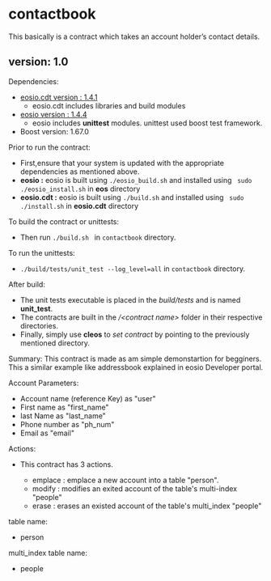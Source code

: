 # contactbook
This basically is a contract which takes an account holder’s contact details.

## version: 1.0

Dependencies:
* [eosio.cdt version : 1.4.1](https://github.com/eosio/eosio.cdt)
  * eosio.cdt includes libraries and build modules
* [eosio version : 1.4.4](https://github.com/EOSIO/eos)
  * eosio includes __unittest__ modules. unittest used boost test framework.
*  Boost version: 1.67.0

Prior to run the contract: 
* First,ensure that your system is updated with the appropriate dependencies as mentioned above.
* __eosio :__ eosio is built using ```./eosio_build.sh```  and installed using ``` sudo ./eosio_install.sh``` in __eos__ directory
* __eosio.cdt :__  eosio is built using ```./build.sh```  and installed using ``` sudo ./install.sh``` in __eosio.cdt__ directory 

To build the contract or unittests:
* Then run ```./build.sh ``` in ```contactbook``` directory.

To run the unittests:
* ```./build/tests/unit_test --log_level=all``` in ```contactbook``` directory.

After build:
* The unit tests executable is placed in the _build/tests_ and is named __unit_test__.
* The contracts are built in the _/\<contract name\>_ folder in their respective directories.
* Finally, simply use __cleos__ to _set contract_ by pointing to the previously mentioned directory.

Summary:
  This contract is made as am simple demonstartion for begginers. This a similar example like addressbook explained in eosio Developer portal.

Account Parameters:
* Account name (reference Key) as "user"
* First name as "first_name"
* last Name as "last_name"
* Phone number as "ph_num"
* Email as "email"

Actions:
* This contract has 3 actions.

    * emplace : emplace a new account into a table "person".
    * modify  : modifies an exited account of the table's multi-index "people"
    * erase   : erases an existed account of the table's multi_index "people"

table name:
* person

multi_index table name:
* people
